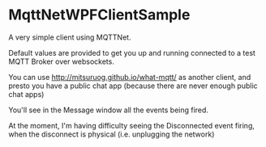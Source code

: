 # MqttNetWPFClientSample
A very simple client using MQTTNet.

Default values are provided to get you up and running connected to a test MQTT Broker over websockets.

You can use http://mitsuruog.github.io/what-mqtt/ as another client, and presto you have a public chat app
(because there are never enough public chat apps)

You'll see in the Message window all the events being fired.

At the moment, I'm having difficulty seeing the Disconnected event firing, when the disconnect is physical (i.e. unplugging
the network)
